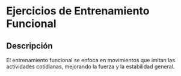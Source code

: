 # Ejercicios de Entrenamiento Funcional

## Descripción
El entrenamiento funcional se enfoca en movimientos que imitan las actividades cotidianas, mejorando la fuerza y la estabilidad general.



